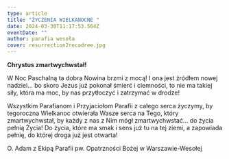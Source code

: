 ```yaml
---
type: article
title: "ŻYCZENIA WIELKANOCNE "
date: 2024-03-30T11:17:53.564Z
eventDate: ""
author: parafia wesoła
cover: resurrection2recadree.jpg
---
```

<!--StartFragment-->

**Chrystus zmartwychwstał!** 

W Noc Paschalną ta dobra Nowina brzmi z mocą! I ona jest źródłem nowej nadziei… bo skoro Jezus już pokonał śmierć i ciemności, to nie ma takiej siły, która ma moc, by nas przytłoczyć i zatrzymać w drodze! 

Wszystkim Parafianom i Przyjaciołom Parafii z całego serca życzymy, by tegoroczna Wielkanoc otwierała Wasze serca na Tego, który zmartwychwstał, by każdy z nas z Nim mógł zmartwychwstać… do życia pełnią Życia! Do życia, które ma smak i sens już tu na tej ziemi, a zapowiada pełnię, do której droga już jest otwarta! 

O. Adam z Ekipą Parafii pw. Opatrzności Bożej w Warszawie-Wesołej  

<!--EndFragment-->
